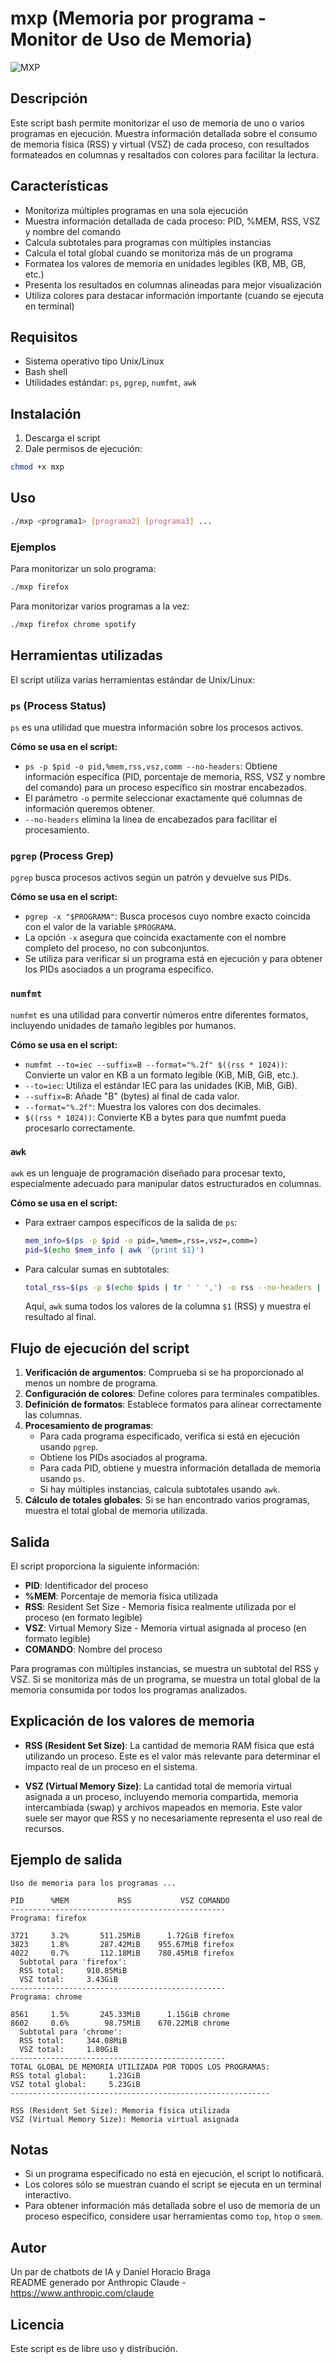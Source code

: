 # mxp (Memoria por programa - Monitor de Uso de Memoria)
![MXP](mxp.webp)  
## Descripción

Este script bash permite monitorizar el uso de memoria de uno o varios programas en ejecución. Muestra información detallada sobre el consumo de memoria física (RSS) y virtual (VSZ) de cada proceso, con resultados formateados en columnas y resaltados con colores para facilitar la lectura.

## Características

- Monitoriza múltiples programas en una sola ejecución
- Muestra información detallada de cada proceso: PID, %MEM, RSS, VSZ y nombre del comando
- Calcula subtotales para programas con múltiples instancias
- Calcula el total global cuando se monitoriza más de un programa
- Formatea los valores de memoria en unidades legibles (KB, MB, GB, etc.)
- Presenta los resultados en columnas alineadas para mejor visualización
- Utiliza colores para destacar información importante (cuando se ejecuta en terminal)

## Requisitos

- Sistema operativo tipo Unix/Linux
- Bash shell
- Utilidades estándar: `ps`, `pgrep`, `numfmt`, `awk`

## Instalación

1. Descarga el script
2. Dale permisos de ejecución:

```bash
chmod +x mxp
```

## Uso

```bash
./mxp <programa1> [programa2] [programa3] ...
```

### Ejemplos

Para monitorizar un solo programa:
```bash
./mxp firefox
```

Para monitorizar varios programas a la vez:
```bash
./mxp firefox chrome spotify
```

## Herramientas utilizadas

El script utiliza varias herramientas estándar de Unix/Linux:

### `ps` (Process Status)

`ps` es una utilidad que muestra información sobre los procesos activos.

**Cómo se usa en el script:**
- `ps -p $pid -o pid,%mem,rss,vsz,comm --no-headers`: Obtiene información específica (PID, porcentaje de memoria, RSS, VSZ y nombre del comando) para un proceso específico sin mostrar encabezados.
- El parámetro `-o` permite seleccionar exactamente qué columnas de información queremos obtener.
- `--no-headers` elimina la línea de encabezados para facilitar el procesamiento.

### `pgrep` (Process Grep)

`pgrep` busca procesos activos según un patrón y devuelve sus PIDs.

**Cómo se usa en el script:**
- `pgrep -x "$PROGRAMA"`: Busca procesos cuyo nombre exacto coincida con el valor de la variable `$PROGRAMA`.
- La opción `-x` asegura que coincida exactamente con el nombre completo del proceso, no con subconjuntos.
- Se utiliza para verificar si un programa está en ejecución y para obtener los PIDs asociados a un programa específico.

### `numfmt`

`numfmt` es una utilidad para convertir números entre diferentes formatos, incluyendo unidades de tamaño legibles por humanos.

**Cómo se usa en el script:**
- `numfmt --to=iec --suffix=B --format="%.2f" $((rss * 1024))`: Convierte un valor en KB a un formato legible (KiB, MiB, GiB, etc.).
- `--to=iec`: Utiliza el estándar IEC para las unidades (KiB, MiB, GiB).
- `--suffix=B`: Añade "B" (bytes) al final de cada valor.
- `--format="%.2f"`: Muestra los valores con dos decimales.
- `$((rss * 1024))`: Convierte KB a bytes para que numfmt pueda procesarlo correctamente.

### `awk`

`awk` es un lenguaje de programación diseñado para procesar texto, especialmente adecuado para manipular datos estructurados en columnas.

**Cómo se usa en el script:**
- Para extraer campos específicos de la salida de `ps`:
  ```bash
  mem_info=$(ps -p $pid -o pid=,%mem=,rss=,vsz=,comm=)
  pid=$(echo $mem_info | awk '{print $1}')
  ```
- Para calcular sumas en subtotales:
  ```bash
  total_rss=$(ps -p $(echo $pids | tr ' ' ',') -o rss --no-headers | awk '{sum+=$1} END {print sum}')
  ```
  Aquí, `awk` suma todos los valores de la columna `$1` (RSS) y muestra el resultado al final.

## Flujo de ejecución del script

1. **Verificación de argumentos**: Comprueba si se ha proporcionado al menos un nombre de programa.
2. **Configuración de colores**: Define colores para terminales compatibles.
3. **Definición de formatos**: Establece formatos para alinear correctamente las columnas.
4. **Procesamiento de programas**:
   - Para cada programa especificado, verifica si está en ejecución usando `pgrep`.
   - Obtiene los PIDs asociados al programa.
   - Para cada PID, obtiene y muestra información detallada de memoria usando `ps`.
   - Si hay múltiples instancias, calcula subtotales usando `awk`.
5. **Cálculo de totales globales**: Si se han encontrado varios programas, muestra el total global de memoria utilizada.

## Salida

El script proporciona la siguiente información:

- **PID**: Identificador del proceso
- **%MEM**: Porcentaje de memoria física utilizada
- **RSS**: Resident Set Size - Memoria física realmente utilizada por el proceso (en formato legible)
- **VSZ**: Virtual Memory Size - Memoria virtual asignada al proceso (en formato legible)
- **COMANDO**: Nombre del proceso

Para programas con múltiples instancias, se muestra un subtotal del RSS y VSZ. Si se monitoriza más de un programa, se muestra un total global de la memoria consumida por todos los programas analizados.

## Explicación de los valores de memoria

- **RSS (Resident Set Size)**: La cantidad de memoria RAM física que está utilizando un proceso. Este es el valor más relevante para determinar el impacto real de un proceso en el sistema.

- **VSZ (Virtual Memory Size)**: La cantidad total de memoria virtual asignada a un proceso, incluyendo memoria compartida, memoria intercambiada (swap) y archivos mapeados en memoria. Este valor suele ser mayor que RSS y no necesariamente representa el uso real de recursos.

## Ejemplo de salida

```
Uso de memoria para los programas ...

PID      %MEM           RSS           VSZ COMANDO
------------------------------------------------
Programa: firefox

3721     3.2%       511.25MiB      1.72GiB firefox
3823     1.8%       287.42MiB    955.67MiB firefox
4022     0.7%       112.18MiB    780.45MiB firefox
  Subtotal para 'firefox':
  RSS total:     910.85MiB
  VSZ total:     3.43GiB
------------------------------------------------
Programa: chrome

8561     1.5%       245.33MiB      1.15GiB chrome
8602     0.6%        98.75MiB    670.22MiB chrome
  Subtotal para 'chrome':
  RSS total:     344.08MiB
  VSZ total:     1.80GiB
------------------------------------------------
TOTAL GLOBAL DE MEMORIA UTILIZADA POR TODOS LOS PROGRAMAS:
RSS total global:     1.23GiB
VSZ total global:     5.23GiB
----------------------------------------------------------

RSS (Resident Set Size): Memoria física utilizada
VSZ (Virtual Memory Size): Memoria virtual asignada
```

## Notas

- Si un programa especificado no está en ejecución, el script lo notificará.
- Los colores sólo se muestran cuando el script se ejecuta en un terminal interactivo.
- Para obtener información más detallada sobre el uso de memoria de un proceso específico, considere usar herramientas como `top`, `htop` o `smem`.

## Autor
Un par de chatbots de IA y Daniel Horacio Braga  
README generado por Anthropic Claude - https://www.anthropic.com/claude
## Licencia

Este script es de libre uso y distribución.
